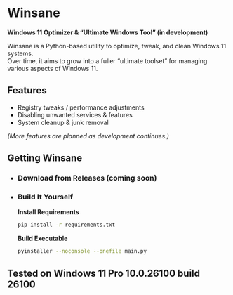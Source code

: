 # Winsane

**Windows 11 Optimizer & “Ultimate Windows Tool” (in development)**

Winsane is a Python-based utility to optimize, tweak, and clean Windows 11 systems.  
Over time, it aims to grow into a fuller “ultimate toolset” for managing various aspects of Windows 11.


## Features

- Registry tweaks / performance adjustments  
- Disabling unwanted services & features
- System cleanup & junk removal  

*(More features are planned as development continues.)*


## Getting Winsane

- ### Download from Releases (coming soon)

- ### Build It Yourself

  **Install Requirements**
  ```bash
  pip install -r requirements.txt
  ```

  **Build Executable**
  ```bash
  pyinstaller --noconsole --onefile main.py
  ```
  
## Tested on Windows 11 Pro 10.0.26100 build 26100
